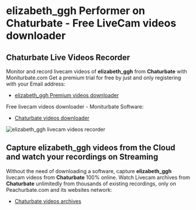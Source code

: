 # elizabeth_ggh Performer on Chaturbate - Free LiveCam videos downloader

## Chaturbate Live Videos Recorder

Monitor and record livecam videos of **elizabeth_ggh** from **Chaturbate** with Moniturbate.com
Get a premium trial for free by just and only registering with your Email address:
* [elizabeth_ggh Premium videos downloader](https://moniturbate.com/request-demo-licence-key.html)

Free livecam videos downloader - Moniturbate Software:
* [Chaturbate videos downloader](https://moniturbate.com/moniturbate-download-software.html)

![elizabeth_ggh livecam videos recorder](https://peachurnet.com/templates/moniturbate-software.png)


## Capture elizabeth_ggh videos from the Cloud and watch your recordings on Streaming

Without the need of downloading a software, capture **elizabeth_ggh** livecam videos from **Chaturbate** 100% online.
Watch Livecam archives from **Chaturbate** unlimitedly from thousands of existing recordings, only on Peachurbate.com and its websites network:
* [Chaturbate videos archives](https://peachurnet.com/)